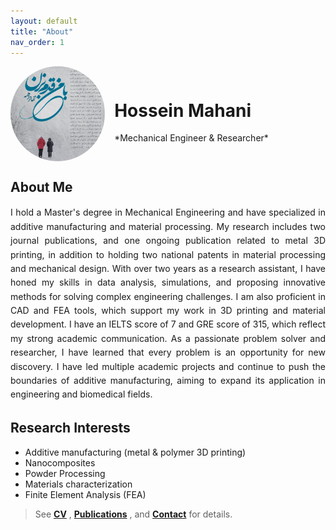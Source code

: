 ```yaml
---
layout: default
title: "About"
nav_order: 1
---
```


<!-- JavaScript to display a random quote -->
<script>
  const quotes = [
    "Success is not final, failure is not fatal: It is the courage to continue that counts. – Winston Churchill",
    "The only way to do great work is to love what you do. – Steve Jobs",
    "It does not matter how slowly you go as long as you do not stop. – Confucius",
    "You have to learn the rules of the game. And then you have to play better than anyone else. – Albert Einstein",
    "The future belongs to those who believe in the beauty of their dreams. – Eleanor Roosevelt",
    "Do not wait to strike till the iron is hot, but make it hot by striking. – William Butler Yeats"
    "The difference between a successful person and others is not a lack of strength, not a lack of knowledge, but rather a lack in will. – Vince Lombardi
    "If you are not willing to risk the usual, you will have to settle for the ordinary. – Jim Rohn"
  ];

  // Function to display a random quote
  function getRandomQuote() {
    const randomIndex = Math.floor(Math.random() * quotes.length);
    document.getElementById("quote-section").innerText = quotes[randomIndex];
  }

  // Call the function when the page loads
  window.onload = getRandomQuote;
</script>


<div class="headshot-container" style="display: flex; align-items: center; flex-wrap: wrap;">
  <img 
    src="/assets/img/headshot.jpg" 
    alt="Hossein Mahani" 
    style="width: 4cm; height: 4cm; border-radius: 50%; object-fit: cover; margin-right: 15px;">
  <div class="name-container">
    <h1 id="hossein-name">Hossein Mahani</h1>
    <p>*Mechanical Engineer & Researcher*</p>
  </div>
</div>

<h2 id="about-me">About Me</h2>
<p style="text-align: justify; text-justify: inter-word; line-height: 1.6;">
  I hold a Master's degree in Mechanical Engineering and have specialized in additive manufacturing and material processing. My research includes two journal publications, and one ongoing publication related to metal 3D printing, in addition to holding two national patents in material processing and mechanical design. With over two years as a research assistant, I have honed my skills in data analysis, simulations, and proposing innovative methods for solving complex engineering challenges. I am also proficient in CAD and FEA tools, which support my work in 3D printing and material development. I have an IELTS score of 7 and GRE score of 315, which reflect my strong academic communication. As a passionate problem solver and researcher, I have learned that every problem is an opportunity for new discovery. I have led multiple academic projects and continue to push the boundaries of additive manufacturing, aiming to expand its application in engineering and biomedical fields.
</p>


## Research Interests
- Additive manufacturing (metal & polymer 3D printing)  
- Nanocomposites  
- Powder Processing  
- Materials characterization  
- Finite Element Analysis (FEA)
  
   


> See  **[CV](/cv)** , **[Publications](/publications)** , and **[Contact](/contact)** for details.
